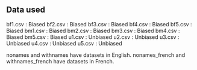 ## Data used
bf1.csv : Biased
bf2.csv : Biased
bf3.csv : Biased
bf4.csv : Biased
bf5.csv : Biased
bm1.csv : Biased
bm2.csv : Biased
bm3.csv : Biased
bm4.csv : Biased
bm5.csv : Biased
u1.csv : Unbiased
u2.csv : Unbiased
u3.csv : Unbiased
u4.csv : Unbiased
u5.csv : Unbiased

nonames and withnames have datasets in English.
nonames_french and withnames_french have datasets in French.